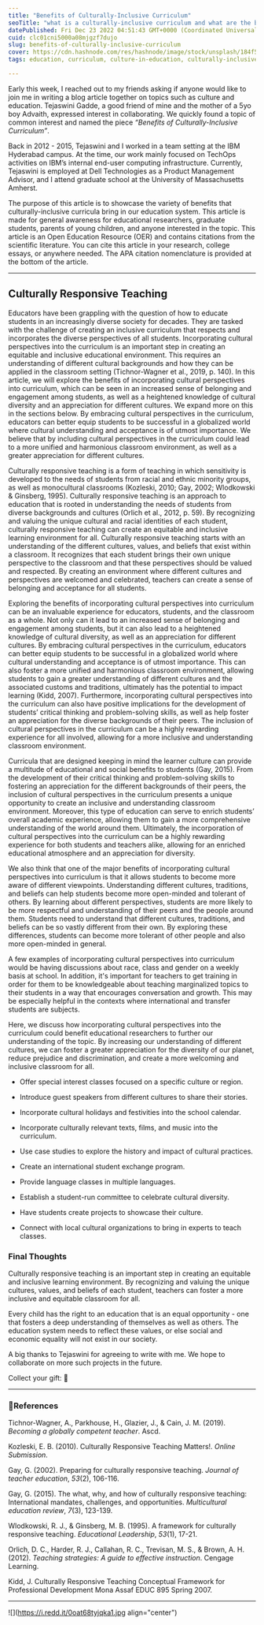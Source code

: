 ```yaml
---
title: "Benefits of Culturally-Inclusive Curriculum"
seoTitle: "what is a culturally-inclusive curriculum and what are the benefits?"
datePublished: Fri Dec 23 2022 04:51:43 GMT+0000 (Coordinated Universal Time)
cuid: clc01cni5000a08mjgzf7dujo
slug: benefits-of-culturally-inclusive-curriculum
cover: https://cdn.hashnode.com/res/hashnode/image/stock/unsplash/184f514862e35b407080643b34726ebc.jpeg
tags: education, curriculum, culture-in-education, culturally-inclusive

---
```


Early this week, I reached out to my friends asking if anyone would like to join me in writing a blog article together on topics such as culture and education. Tejaswini Gadde, a good friend of mine and the mother of a 5yo boy Advaith, expressed interest in collaborating. We quickly found a topic of common interest and named the piece *“Benefits of Culturally-Inclusive Curriculum”*.

Back in 2012 - 2015, Tejaswini and I worked in a team setting at the IBM Hyderabad campus. At the time, our work mainly focused on TechOps activities on IBM’s internal end-user computing infrastructure. Currently, Tejaswini is employed at Dell Technologies as a Product Management Advisor, and I attend graduate school at the University of Massachusetts Amherst.

The purpose of this article is to showcase the variety of benefits that culturally-inclusive curricula bring in our education system. This article is made for general awareness for educational researchers, graduate students, parents of young children, and anyone interested in the topic. This article is an Open Education Resource (OER) and contains citations from the scientific literature. You can cite this article in your research, college essays, or anywhere needed. The APA citation nomenclature is provided at the bottom of the article.

---

## Culturally Responsive Teaching

Educators have been grappling with the question of how to educate students in an increasingly diverse society for decades. They are tasked with the challenge of creating an inclusive curriculum that respects and incorporates the diverse perspectives of all students. Incorporating cultural perspectives into the curriculum is an important step in creating an equitable and inclusive educational environment. This requires an understanding of different cultural backgrounds and how they can be applied in the classroom setting (Tichnor-Wagner et al., 2019, p. 140). In this article, we will explore the benefits of incorporating cultural perspectives into curriculum, which can be seen in an increased sense of belonging and engagement among students, as well as a heightened knowledge of cultural diversity and an appreciation for different cultures. We expand more on this in the sections below. By embracing cultural perspectives in the curriculum, educators can better equip students to be successful in a globalized world where cultural understanding and acceptance is of utmost importance. We believe that by including cultural perspectives in the curriculum could lead to a more unified and harmonious classroom environment, as well as a greater appreciation for different cultures.

Culturally responsive teaching is a form of teaching in which sensitivity is developed to the needs of students from racial and ethnic minority groups, as well as monocultural classrooms (Kozleski, 2010; Gay, 2002; Wlodkowski & Ginsberg, 1995). Culturally responsive teaching is an approach to education that is rooted in understanding the needs of students from diverse backgrounds and cultures (Orlich et al., 2012, p. 59). By recognizing and valuing the unique cultural and racial identities of each student, culturally responsive teaching can create an equitable and inclusive learning environment for all. Culturally responsive teaching starts with an understanding of the different cultures, values, and beliefs that exist within a classroom. It recognizes that each student brings their own unique perspective to the classroom and that these perspectives should be valued and respected. By creating an environment where different cultures and perspectives are welcomed and celebrated, teachers can create a sense of belonging and acceptance for all students.

Exploring the benefits of incorporating cultural perspectives into curriculum can be an invaluable experience for educators, students, and the classroom as a whole. Not only can it lead to an increased sense of belonging and engagement among students, but it can also lead to a heightened knowledge of cultural diversity, as well as an appreciation for different cultures. By embracing cultural perspectives in the curriculum, educators can better equip students to be successful in a globalized world where cultural understanding and acceptance is of utmost importance. This can also foster a more unified and harmonious classroom environment, allowing students to gain a greater understanding of different cultures and the associated customs and traditions, ultimately has the potential to impact learning (Kidd, 2007). Furthermore, incorporating cultural perspectives into the curriculum can also have positive implications for the development of students’ critical thinking and problem-solving skills, as well as help foster an appreciation for the diverse backgrounds of their peers. The inclusion of cultural perspectives in the curriculum can be a highly rewarding experience for all involved, allowing for a more inclusive and understanding classroom environment.

Curricula that are designed keeping in mind the learner culture can provide a multitude of educational and social benefits to students (Gay, 2015). From the development of their critical thinking and problem-solving skills to fostering an appreciation for the different backgrounds of their peers, the inclusion of cultural perspectives in the curriculum presents a unique opportunity to create an inclusive and understanding classroom environment. Moreover, this type of education can serve to enrich students’ overall academic experience, allowing them to gain a more comprehensive understanding of the world around them. Ultimately, the incorporation of cultural perspectives into the curriculum can be a highly rewarding experience for both students and teachers alike, allowing for an enriched educational atmosphere and an appreciation for diversity.

We also think that one of the major benefits of incorporating cultural perspectives into curriculum is that it allows students to become more aware of different viewpoints. Understanding different cultures, traditions, and beliefs can help students become more open-minded and tolerant of others. By learning about different perspectives, students are more likely to be more respectful and understanding of their peers and the people around them. Students need to understand that different cultures, traditions, and beliefs can be so vastly different from their own. By exploring these differences, students can become more tolerant of other people and also more open-minded in general.

A few examples of incorporating cultural perspectives into curriculum would be having discussions about race, class and gender on a weekly basis at school. In addition, it's important for teachers to get training in order for them to be knowledgeable about teaching marginalized topics to their students in a way that encourages conversation and growth. This may be especially helpful in the contexts where international and transfer students are subjects.

Here, we discuss how incorporating cultural perspectives into the curriculum could benefit educational researchers to further our understanding of the topic. By increasing our understanding of different cultures, we can foster a greater appreciation for the diversity of our planet, reduce prejudice and discrimination, and create a more welcoming and inclusive classroom for all.

* Offer special interest classes focused on a specific culture or region.
    
* Introduce guest speakers from different cultures to share their stories.
    
* Incorporate cultural holidays and festivities into the school calendar.
    
* Incorporate culturally relevant texts, films, and music into the curriculum.
    
* Use case studies to explore the history and impact of cultural practices.
    
* Create an international student exchange program.
    
* Provide language classes in multiple languages.
    
* Establish a student-run committee to celebrate cultural diversity.
    
* Have students create projects to showcase their culture.
    
* Connect with local cultural organizations to bring in experts to teach classes.
    

### Final Thoughts

Culturally responsive teaching is an important step in creating an equitable and inclusive learning environment. By recognizing and valuing the unique cultures, values, and beliefs of each student, teachers can foster a more inclusive and equitable classroom for all.

Every child has the right to an education that is an equal opportunity - one that fosters a deep understanding of themselves as well as others. The education system needs to reflect these values, or else social and economic equality will not exist in our society.

A big thanks to Tejaswini for agreeing to write with me. We hope to collaborate on more such projects in the future.

Collect your gift: 🐙

---

### 📑References

Tichnor-Wagner, A., Parkhouse, H., Glazier, J., & Cain, J. M. (2019). *Becoming a globally competent teacher*. Ascd.

Kozleski, E. B. (2010). Culturally Responsive Teaching Matters!. *Online Submission*.

Gay, G. (2002). Preparing for culturally responsive teaching. *Journal of teacher education*, *53*(2), 106-116.

Gay, G. (2015). The what, why, and how of culturally responsive teaching: International mandates, challenges, and opportunities. *Multicultural education review*, *7*(3), 123-139.

Wlodkowski, R. J., & Ginsberg, M. B. (1995). A framework for culturally responsive teaching. *Educational Leadership*, *53*(1), 17-21.

Orlich, D. C., Harder, R. J., Callahan, R. C., Trevisan, M. S., & Brown, A. H. (2012). *Teaching strategies: A guide to effective instruction*. Cengage Learning.

Kidd, J. Culturally Responsive Teaching Conceptual Framework for Professional Development Mona Assaf EDUC 895 Spring 2007.

---

![](https://i.redd.it/0oat68tyjqka1.jpg align="center")